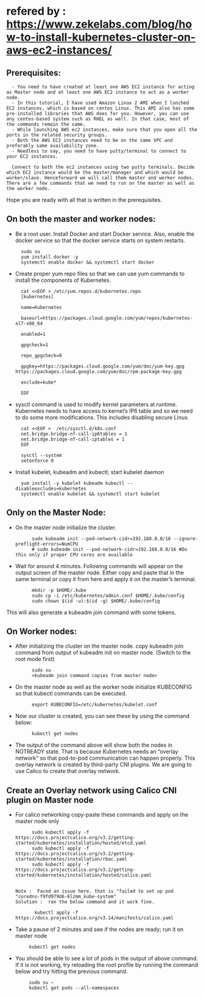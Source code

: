 # refered by : https://www.zekelabs.com/blog/how-to-install-kubernetes-cluster-on-aws-ec2-instances/


## Prerequisites:

      - You need to have created at least one AWS EC2 instance for acting as Master node and at least one AWS EC2 instance to act as a worker node.
      - In this tutorial, I have used Amazon Linux 2 AMI when I lunched EC2 instances, which is based on centos Linux. This AMI also has some pre-installed libraries that AWS does for you. However, you can use any centos-based system such as RHEL as well. In that case, most of the commands remain the same.
      - While launching AWS ec2 instances, make sure that you open all the ports in the related security groups.
      - Both the AWS EC2 instances need to be on the same VPC and preferably same availability zone.
      - Needless to say, you need to have putty/terminal to connect to your EC2 instances.

      Connect to both the ec2 instances using two putty terminals. Decide which EC2 instance would be the master/manager and which would be worker/slave. Henceforward we will call them master and worker nodes. There are a few commands that we need to run on the master as well as the worker node.

Hope you are ready with all that is written in the prerequisites.

## On both the master and worker nodes:

- Be a root user. Install Docker and start Docker service. Also, enable the docker service so that the docker service starts on system restarts.

        sudo su
        yum install docker -y 
        systemctl enable docker && systemctl start docker
        
- Create proper yum repo files so that we can use yum commands to install the components of Kubernetes.

        cat <<EOF > /etc/yum.repos.d/kubernetes.repo
        [kubernetes]

        name=Kubernetes

        baseurl=https://packages.cloud.google.com/yum/repos/kubernetes-el7-x86_64

        enabled=1

        gpgcheck=1

        repo_gpgcheck=0

        gpgkey=https://packages.cloud.google.com/yum/doc/yum-key.gpg https://packages.cloud.google.com/yum/doc/rpm-package-key.gpg

        exclude=kube*

        EOF
        
- sysctl command is used to modify kernel parameters at runtime. Kubernetes needs to have access to kernel’s IP6 table and so we need to do some more modifications. This includes disabling secure Linux.

        cat <<EOF >  /etc/sysctl.d/k8s.conf
        net.bridge.bridge-nf-call-ip6tables = 1
        net.bridge.bridge-nf-call-iptables = 1
        EOF

        sysctl --system
        setenforce 0
        
        
- Install kubelet, kubeadm and kubectl; start kubelet daemon

        yum install -y kubelet kubeadm kubectl --disableexcludes=kubernetes
        systemctl enable kubelet && systemctl start kubelet
        
## Only on the Master Node:

- On the master node initialize the cluster.

            sudo kubeadm init --pod-network-cidr=192.168.0.0/16 --ignore-preflight-errors=NumCPU
            # sudo kubeadm init --pod-network-cidr=192.168.0.0/16 #Do this only if proper CPU cores are available
            
            
- Wait for around 4 minutes. Following commands will appear on the output screen of the master node. Either copy and paste that in the same terminal or copy it from here and apply it on the master’s terminal.

            mkdir -p $HOME/.kube
            sudo cp -i /etc/kubernetes/admin.conf $HOME/.kube/config
            sudo chown $(id -u):$(id -g) $HOME/.kube/config
           
This will also generate a kubeadm join command with some tokens.

## On Worker nodes:

- After initializing the cluster on the master node. copy kubeadm join command from output of kubeadm init on master node. (Switch to the root mode first)

            sudo su
            <kubeadm join command copies from master node>
            
- On the master node as well as the worker node initialize KUBECONFIG so that kubectl commands can be executed.

            export KUBECONFIG=/etc/kubernetes/kubelet.conf
            
- Now our cluster is created, you can see these by using the command below:

            kubectl get nodes
            
- The output of the command above will show both the nodes in NOTREADY state. That is because Kubernetes needs an “overlay network” so that pod-to-pod communication can happen properly. This overlay network is created by third-party CNI plugins. We are going to use Calico to create that overlay network.

## Create an Overlay network using Calico CNI plugin on Master node

- For calico networking copy-paste these commands and apply on the master node only

            sudo kubectl apply -f https://docs.projectcalico.org/v3.2/getting-started/kubernetes/installation/hosted/etcd.yaml
            sudo kubectl apply -f https://docs.projectcalico.org/v3.2/getting-started/kubernetes/installation/rbac.yaml
            sudo kubectl apply -f https://docs.projectcalico.org/v3.2/getting-started/kubernetes/installation/hosted/calico.yaml
            
            
      Note :  Faced an issue here. that is "failed to set up pod "coredns-f9fd979d6-6lzmm_kube-system" 
      Solution :  ran the below command and it work fine.
      
             kubectl apply -f https://docs.projectcalico.org/v3.14/manifests/calico.yaml
            
 - Take a pause of 2 minutes and see if the nodes are ready; run it on master node
 
            kubectl get nodes
            
 - You should be able to see a lot of pods in the output of above command. If it is not working, try reloading the root profile by running the command below and try hitting the previous command.
 
            sudo su –
            kubectl get pods --all-namespaces
            
            
            
            
        
        
        
